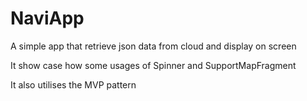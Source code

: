 # NaviApp
A simple app that retrieve json data from cloud and display on screen

It show case how some usages of Spinner and SupportMapFragment

It also utilises the MVP pattern 
